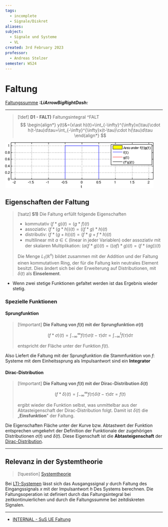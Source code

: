 ```yaml
---
tags:
  - incomplete
  - Signale/Diskret
aliases: 
subject:
  - Signale und Systeme
  - VL
created: 3rd February 2023
professor:
  - Andreas Stelzer
semester: WS24
---
```


# Faltung

[Faltungssumme](Faltungssumme.md) ***:LiArrowBigRightDash:***

---

> [!def] **D1 - FALT)** Faltungsintegral ^FALT
> $$
> \begin{align*}
> y(t)&=(x\ast h)(t)=\int_{-\infty}^{\infty}x(\tau)\cdot h(t-\tau)d\tau=\int_{-\infty}^{\infty}x(t-\tau)\cdot h(\tau)d\tau
> \end{align*}
> $$


![invert_dark](assets/Convolution_of_box_signal_with_itself.gif)

## Eigenschaften der Faltung

> [!satz] **S1)** Die Faltung erfüllt folgende Eigenschaften
> 
> - kommutativ $(f * g)(t)=(g * f)(t)$
> - assoziativ: $(f *(g * h))(t)=((f * g) * h)(t)$
> - distributiv: $(f *(g+h))(t)=(f * g+f * h)(t)$
> - multilinear mit $a \in \mathbb{C}$ (linear in jeder Variablen) oder assoziativ mit der skalaren Multiplikation:
> $(a(f * g))(t)=((a f) * g)(t)=(f *(a g))(t)$
> 
> Die Menge $L_1\left(\mathbb{R}^n\right)$ bildet zusammen mit der Addition und der Faltung einen kommutativen Ring, der für die Faltung kein neutrales Element besitzt. Dies ändert sich bei der Erweiterung auf Distributionen, mit $\delta(t)$ als **Einselement**.

- Wenn zwei stetige Funktionen gefaltet werden ist das Ergebnis wieder stetig.

### Spezielle Funktionen

#### Sprungfunktion

> [!important] **Die Faltung von $f(t)$ mit der Sprungfunktion $\sigma(t)$**
> 
> $$(f * \sigma)(t)=\int_{-\infty}^{\infty} f(\tau) \sigma(t-\tau) \mathrm{d} \tau=\int_{-\infty}^t f(\tau) \mathrm{d} \tau$$
> 
> entspricht der Fläche unter der Funktion $f(t)$.

Also Liefert die Faltung mit der Sprungfunktion die Stammfunktion von $f$:
Systeme mit dem Einheitssprung als Impulsantwort sind ein **Integrator**

#### Dirac-Distribution

> [!important] **Die Faltung von $f(t)$ mit der Dirac-Distribution $\delta(t)$**
> 
> $$ (f * \delta)(t)=\int_{-\infty}^{\infty} f(\tau) \delta(t-\tau) \mathrm{d} \tau=f(t) $$
> 
> ergibt wieder die Funktion selbst, was unmittelbar aus der Abtasteigenschaft der Dirac-Distribution folgt. Damit ist $\delta(t)$ die „**Einsfunktion**" der Faltung.

Die Eigenschaften Fläche unter der Kurve bzw. Abtastwert der Funktion entsprechen umgekehrt der Definition der Funktionale der zugehörigen Distributionen $\sigma(t)$ und $\delta(t)$.
Diese Eigenschaft ist die **Abtasteigenschaft** der [Dirac-Distribution](../Mathematik/Algebra/Delta-Impuls.md).

---

## Relevanz in der Systemtheorie

> [!question] [Systemtheorie]({MOC}%20Systemtheorie.md)

Bei [LTI-Systemen](LTI-Systeme.md) lässt sich das Ausgangssignal $y$ durch Faltung des Eingangssignals $x$ mit der Impulsantwort $h$ Des Systems berechnen. Die Faltungsoperation ist definiert durch das Faltungsintegral bei zeitkontinuierlichen und durch die Faltungssumme bei zeitdiskreten Signalen.

---

- [INTERNAL - SuS UE Faltung](xEDU/B3_WS24/SuS/UE/Übungen/03%20Faltung.md)